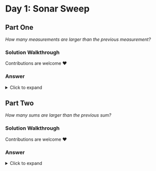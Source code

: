# Day 1: Sonar Sweep
## Part One
*How many measurements are larger than the previous measurement?*
### Solution Walkthrough
Contributions are welcome ❤️
### Answer
<details>
  <summary>Click to expand</summary>

Your puzzle answer was *1602*.
</details>
    
## Part Two
*How many sums are larger than the previous sum?*
### Solution Walkthrough
Contributions are welcome ❤️
### Answer
<details>
  <summary>Click to expand</summary>

Your puzzle answer was *1633*.
</details>


